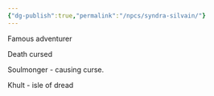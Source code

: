 ```yaml
---
{"dg-publish":true,"permalink":"/npcs/syndra-silvain/"}
---
```


Famous adventurer

Death cursed

Soulmonger - causing curse.

Khult - isle of dread





